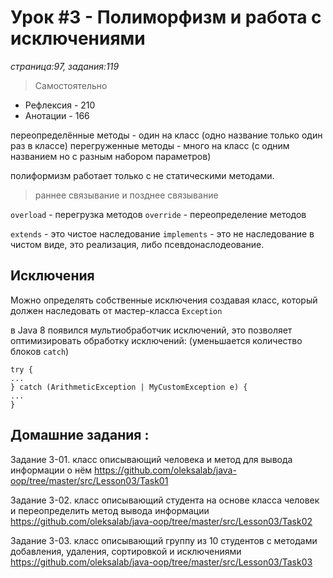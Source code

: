 # Урок #3 - Полиморфизм и работа с исключениями
_страница:97, задания:119_

> Самостоятельно
- Рефлексия - 210
- Анотации - 166

переопределённые методы - один на класс (одно название только один раз в классе)
перегруженные методы - много на класс (с одним названием но с разным набором параметров)

полиформизм работает только с не статическими методами.

> раннее связывание и позднее связывание

`overload` - перегрузка методов
`override` - переопределение методов

`extends` - это чистое наследование
`implements` - это не наследование в чистом виде, это реализация, либо псевдонаслодеование.

## Исключения

Можно определять собственные исключения создавая класс, который должен наследовать от мастер-класса `Exception`

в Java 8 появился мультиобработчик исключений, это позволяет оптимизировать обработку исключений:
(уменьшается количество блоков `catch`)

```
try {
...
} catch (ArithmeticException | MyCustomException e) {
...
}
```

## Домашние задания :

Задание 3-01. класс описывающий человека и метод для вывода информации о нём
https://github.com/oleksalab/java-oop/tree/master/src/Lesson03/Task01

Задание 3-02. класс описывающий студента на основе класса человек и переопределить метод вывода информации
https://github.com/oleksalab/java-oop/tree/master/src/Lesson03/Task02

Задание 3-03. класс описывающий группу из 10 студентов с методами добавления, удаления, сортировкой и исключениями
https://github.com/oleksalab/java-oop/tree/master/src/Lesson03/Task03


